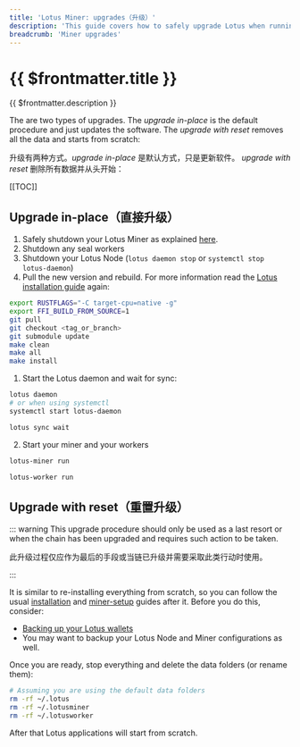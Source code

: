 ```yaml
---
title: 'Lotus Miner: upgrades（升级）'
description: 'This guide covers how to safely upgrade Lotus when running a miner.'
breadcrumb: 'Miner upgrades'
---
```


# {{ $frontmatter.title }}

{{ $frontmatter.description }}

The are two types of upgrades. The _upgrade in-place_ is the default procedure and just updates the software. The _upgrade with reset_ removes all the data and starts from scratch:

升级有两种方式。_upgrade in-place_ 是默认方式，只是更新软件。 _upgrade with reset_ 删除所有数据并从头开始：

[[TOC]]

## Upgrade in-place（直接升级）

1. Safely shutdown your Lotus Miner as explained [here](miner-lifecycle.md).
1. Shutdown any seal workers
1. Shutdown your Lotus Node (`lotus daemon stop` or `systemctl stop lotus-daemon`)
1. Pull the new version and rebuild. For more information read the [Lotus installation guide](../../get-started/lotus/installation.md) again:

```sh
export RUSTFLAGS="-C target-cpu=native -g"
export FFI_BUILD_FROM_SOURCE=1
git pull
git checkout <tag_or_branch>
git submodule update
make clean
make all
make install
```

1. Start the Lotus daemon and wait for sync:

```sh
lotus daemon
# or when using systemctl
systemctl start lotus-daemon
```

```sh
lotus sync wait
```

2. Start your miner and your workers

```sh
lotus-miner run
```

```sh
lotus-worker run
```

## Upgrade with reset（重置升级）

::: warning
This upgrade procedure should only be used as a last resort or when the chain has been upgraded and requires such action to be taken.

此升级过程仅应作为最后的手段或当链已升级并需要采取此类行动时使用。

:::

It is similar to re-installing everything from scratch, so you can follow the usual [installation](../../get-started/lotus/installation.md) and [miner-setup](miner-setup.md) guides after it. Before you do this, consider:

- [Backing up your Lotus wallets](../../get-started/lotus/send-and-receive-fil/#exporting-and-importing-addresses)
- You may want to backup your Lotus Node and Miner configurations as well.

Once you are ready, stop everything and delete the data folders (or rename them):

```sh
# Assuming you are using the default data folders
rm -rf ~/.lotus
rm -rf ~/.lotusminer
rm -rf ~/.lotusworker
```

After that Lotus applications will start from scratch.

